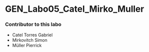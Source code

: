 # GEN_Labo05_Catel_Mirko_Muller
### Contributor to this labo
* Catel Torres Gabriel
* Mirkovitch Simon
* Müller Pierrick
